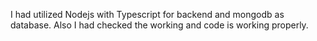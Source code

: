 I had utilized Nodejs with Typescript for backend and mongodb as database. Also I had checked the working and code is working properly.
